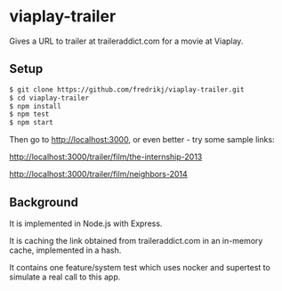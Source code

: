 # viaplay-trailer
Gives a URL to trailer at traileraddict.com for a movie at Viaplay.

## Setup

```bash
$ git clone https://github.com/fredrikj/viaplay-trailer.git
$ cd viaplay-trailer
$ npm install
$ npm test
$ npm start
```

Then go to <http://localhost:3000>, or even better - try some sample links:

<http://localhost:3000/trailer/film/the-internship-2013>

<http://localhost:3000/trailer/film/neighbors-2014>


## Background
It is implemented in Node.js with Express.

It is caching the link obtained from traileraddict.com in an in-memory cache, implemented in a hash.

It contains one feature/system test which uses nocker and supertest to simulate a real call to this app.
